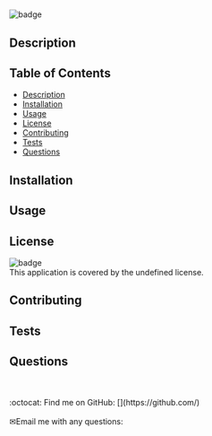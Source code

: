 
<h1 align="center"></h1>
  
![badge](https://img.shields.io/badge/license-undefined-brightgreen)<br />
## Description

## Table of Contents
- [Description](#description)
- [Installation](#installation)
- [Usage](#usage)
- [License](#license)
- [Contributing](#contributing)
- [Tests](#tests)
- [Questions](#questions)
## Installation

## Usage

## License
![badge](https://img.shields.io/badge/license-undefined-brightgreen)
<br />
This application is covered by the undefined license. 
## Contributing

## Tests

## Questions
<br />
<br />
:octocat: Find me on GitHub: [](https://github.com/)<br />
<br />
✉Email me with any questions: <br /><br />
    